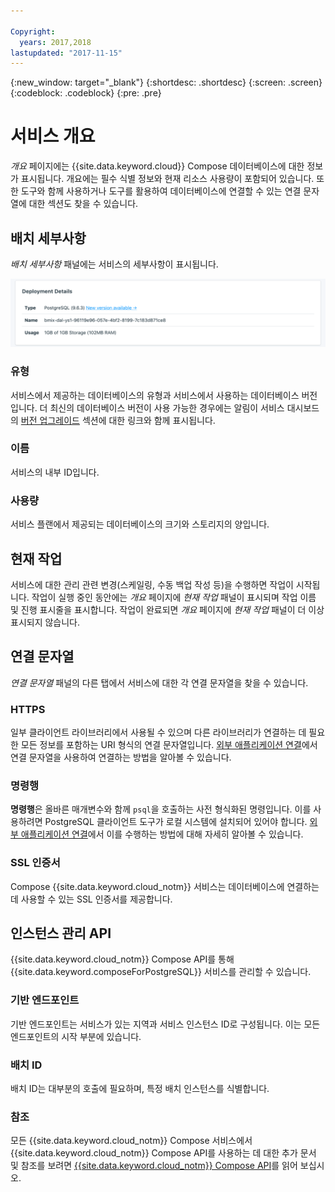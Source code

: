 ```yaml
---

Copyright:
  years: 2017,2018
lastupdated: "2017-11-15"
---
```


{:new_window: target="_blank"}
{:shortdesc: .shortdesc}
{:screen: .screen}
{:codeblock: .codeblock}
{:pre: .pre}

# 서비스 개요

_개요_ 페이지에는 {{site.data.keyword.cloud}} Compose 데이터베이스에 대한 정보가 표시됩니다. 개요에는 필수 식별 정보와 현재 리소스 사용량이 포함되어 있습니다. 또한 도구와 함께 사용하거나 도구를 활용하여 데이터베이스에 연결할 수 있는 연결 문자열에 대한 섹션도 찾을 수 있습니다.

## 배치 세부사항

_배치 세부사항_ 패널에는 서비스의 세부사항이 표시됩니다.

![배치 세부사항](./images/postgres-deployment-details.png "배치 세부사항 패널의 보기")

### 유형

서비스에서 제공하는 데이터베이스의 유형과 서비스에서 사용하는 데이터베이스 버전입니다. 더 최신의 데이터베이스 버전이 사용 가능한 경우에는 알림이 서비스 대시보드의 [버전 업그레이드](/docs/services/ComposeForPostgreSQL/dashboard-settings.html#upgrade-version) 섹션에 대한 링크와 함께 표시됩니다.

### 이름

서비스의 내부 ID입니다.

### 사용량

서비스 플랜에서 제공되는 데이터베이스의 크기와 스토리지의 양입니다.

## 현재 작업

서비스에 대한 관리 관련 변경(스케일링, 수동 백업 작성 등)을 수행하면 작업이 시작됩니다. 작업이 실행 중인 동안에는 _개요_ 페이지에 _현재 작업_ 패널이 표시되며 작업 이름 및 진행 표시줄을 표시합니다. 작업이 완료되면 _개요_ 페이지에 _현재 작업_ 패널이 더 이상 표시되지 않습니다.

## 연결 문자열

_연결 문자열_ 패널의 다른 탭에서 서비스에 대한 각 연결 문자열을 찾을 수 있습니다.

### HTTPS

일부 클라이언트 라이브러리에서 사용될 수 있으며 다른 라이브러리가 연결하는 데 필요한 모든 정보를 포함하는 URI 형식의 연결 문자열입니다. [외부 애플리케이션 연결](./connecting-external.html)에서 연결 문자열을 사용하여 연결하는 방법을 알아볼 수 있습니다.

### 명령행

**명령행**은 올바른 매개변수와 함께 `psql`을 호출하는 사전 형식화된 명령입니다. 이를 사용하려면 PostgreSQL 클라이언트 도구가 로컬 시스템에 설치되어 있어야 합니다. [외부 애플리케이션 연결](./connecting-external.html)에서 이를 수행하는 방법에 대해 자세히 알아볼 수 있습니다.

### SSL 인증서

Compose {{site.data.keyword.cloud_notm}} 서비스는 데이터베이스에 연결하는 데 사용할 수 있는 SSL 인증서를 제공합니다.


## 인스턴스 관리 API

{{site.data.keyword.cloud_notm}} Compose API를 통해 {{site.data.keyword.composeForPostgreSQL}} 서비스를 관리할 수 있습니다.

### 기반 엔드포인트

기반 엔드포인트는 서비스가 있는 지역과 서비스 인스턴스 ID로 구성됩니다. 이는 모든 엔드포인트의 시작 부분에 있습니다.

### 배치 ID

배치 ID는 대부분의 호출에 필요하며, 특정 배치 인스턴스를 식별합니다.

### 참조

모든 {{site.data.keyword.cloud_notm}} Compose 서비스에서 {{site.data.keyword.cloud_notm}} Compose API를 사용하는 데 대한 추가 문서 및 참조를 보려면 [{{site.data.keyword.cloud_notm}} Compose API](https://www.compose.com/articles/the-ibm-cloud-compose-api/)를 읽어 보십시오.
